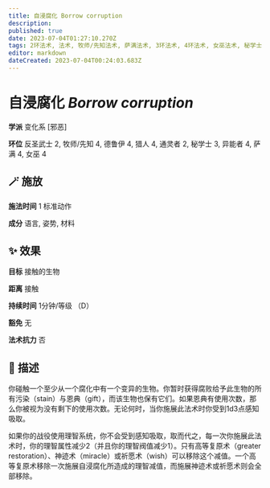 ```yaml
---
title: 自浸腐化 Borrow corruption
description: 
published: true
date: 2023-07-04T01:27:10.270Z
tags: 2环法术, 法术, 牧师/先知法术, 萨满法术, 3环法术, 4环法术, 女巫法术, 秘学士法术, 猎人法术, 德鲁伊法术, 变化系, 异能者法术, 通灵者法术, 反圣武士法术, 邪恶
editor: markdown
dateCreated: 2023-07-04T00:24:03.683Z
---
```


# **自浸腐化** *Borrow corruption*

**学派** 变化系 \[邪恶\] 

**环位** 反圣武士 2, 牧师/先知 4, 德鲁伊 4, 猎人 4, 通灵者 2, 秘学士 3, 异能者 4, 萨满 4, 女巫 4

## 🪄 施放

**施法时间** 1 标准动作

**成分** 语言, 姿势, 材料

## ✨ 效果 

**目标** 接触的生物 

**距离** 接触  

**持续时间** 1分钟/等级 （D） 

**豁免** 无

**法术抗力** 否

## 📖 描述

你碰触一个至少从一个腐化中有一个变异的生物。你暂时获得腐败给予此生物的所有污染（stain）与恩典（gift），而该生物也保有它们。如果恩典有使用次数，那么你被视为没有剩下的使用次数。无论何时，当你施展此法术时你受到1d3点感知吸取。

如果你的战役使用理智系统，你不会受到感知吸取，取而代之，每一次你施展此法术时，你的理智属性减少2（并且你的理智阀值减少1）。只有高等复原术（greater restoration）、神迹术（miracle）或祈愿术（wish）可以移除这个减值。一个高等复原术移除一次施展自浸腐化所造成的理智减值，而施展神迹术或祈愿术则会全部移除。
    